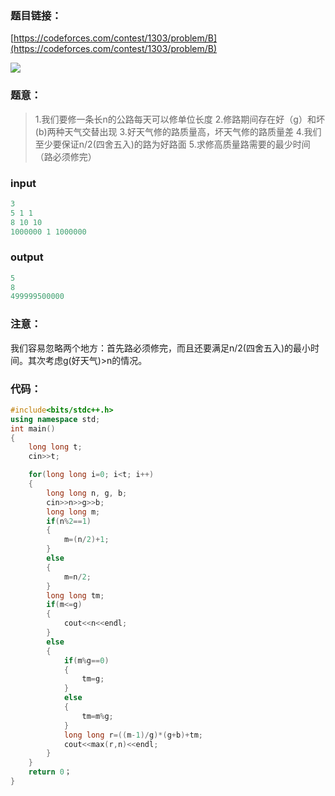 ### 题目链接：

[https://codeforces.com/contest/1303/problem/B](https://codeforces.com/contest/1303/problem/B)

![](https://img-blog.csdnimg.cn/20200215121550872.jpg?x-oss-process=image/watermark,type_ZmFuZ3poZW5naGVpdGk,shadow_10,text_aHR0cHM6Ly9ibG9nLmNzZG4ubmV0L3FxXzQ1ODQ1NDA0,size_16,color_FFFFFF,t_70)
### 题意：

> 1.我们要修一条长n的公路每天可以修单位长度
> 2.修路期间存在好（g）和坏(b)两种天气交替出现
> 3.好天气修的路质量高，坏天气修的路质量差
> 4.我们至少要保证n/2(四舍五入)的路为好路面
> 5.求修高质量路需要的最少时间（路必须修完）

### input


```cpp
3
5 1 1 
8 10 10
1000000 1 1000000
```



### output


```cpp
5
8
499999500000
```



### 注意：
我们容易忽略两个地方：首先路必须修完，而且还要满足n/2(四舍五入)的最小时间。其次考虑g(好天气)>n的情况。

### 代码：


```cpp
#include<bits/stdc++.h>
using namespace std;
int main()
{
    long long t;
    cin>>t;

    for(long long i=0; i<t; i++)
    {
        long long n, g, b;
        cin>>n>>g>>b;
        long long m;
        if(n%2==1)
        {
            m=(n/2)+1;
        }
        else
        {
            m=n/2;
        }
        long long tm;
        if(m<=g)
        {
            cout<<n<<endl;
        }
        else
        {
            if(m%g==0)
            {
                tm=g;
            }
            else
            {
                tm=m%g;
            }
            long long r=((m-1)/g)*(g+b)+tm;
            cout<<max(r,n)<<endl;
        }
    }
    return 0；
}
```


